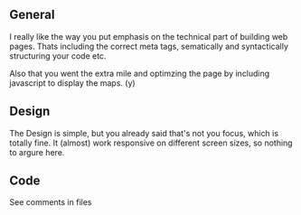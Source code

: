 ## General

I really like the way you put emphasis on the technical part of building web pages. Thats including the correct meta tags, sematically and syntactically structuring your code etc.

Also that you went the extra mile and optimzing the page by including javascript to display the maps. (y)

## Design

The Design is simple, but you already said that's not you focus, which is totally fine. It (almost) work responsive on different screen sizes, so nothing to argure here.

## Code

See comments in files



